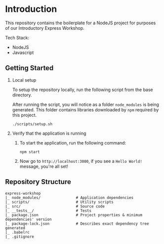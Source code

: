 # Introduction

This repository contains the boilerplate for a NodeJS project for purposes of our Introductory Express Workshop.

Tech Stack:
- NodeJS
- Javascript

## Getting Started

1. Local setup
    
    To setup the repository locally, run the following script from the base directory. 
    
    After running the script, you will notice as a folder `node_modules` is being generated. This folder contains libraries downloaded by `npm` required by this project. 

    ```
    ./scripts/setup.sh
    ```
   
2. Verify that the application is running
    
    1. To start the application, run the following command:
       ```
       npm start
       ```
   
    1. Now go to `http://localhost:3000`, if you see a `Hello World!` message, you're all set!
   
## Repository Structure

```
express-workshop
|_ node_modules/                # Application dependencies
|_ scripts/                     # Utility scripts
|_ src/                         # Source code
|_ __tests__/                   # Tests
|_ package.json                 # Project properties & minimum dependencies' version
|_ package-lock.json            # Describes exact dependency tree generated
|_ .babelrc
|_ .gitignore
```
    